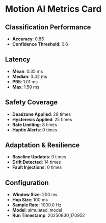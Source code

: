 # Motion AI Metrics Card

## Classification Performance

- **Accuracy**: 0.86
- **Confidence Threshold**: 0.6

## Latency

- **Mean**: 0.35 ms
- **Median**: 0.42 ms
- **P95**: 1.01 ms
- **Max**: 1.50 ms

## Safety Coverage

- **Deadzone Applied**: 28 times
- **Hysteresis Applied**: 25 times
- **Rate Limiting**: 8 times
- **Haptic Alerts**: 0 times

## Adaptation & Resilience

- **Baseline Updates**: 0 times
- **Drift Detected**: 14 times
- **Fault Injections**: 0 times

## Configuration

- **Window Size**: 200 ms
- **Hop Size**: 100 ms
- **Sample Rate**: 1000.0 Hz
- **Model**: simulated_model
- **Run Timestamp**: 20250830_170952
